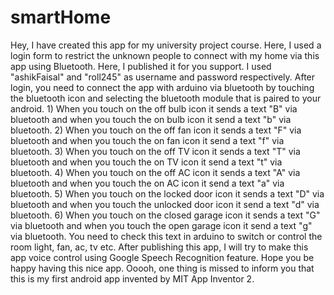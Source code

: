 # smartHome
Hey, I have created this app for my university project course. Here, I used a login form to restrict the unknown people to connect with my home via this app using Bluetooth. Here, I published it for you support. I used "ashikFaisal" and "roll245" as username and password respectively. After login, you need to connect the app with arduino via bluetooth by touching the bluetooth icon and selecting the bluetooth module that is paired to your android.  1) When you touch on the off bulb icon it sends a text "B" via bluetooth and when you touch the on bulb icon it send a text "b" via bluetooth. 2) When you touch on the off fan icon it sends a text "F" via bluetooth and when you touch the on fan icon it send a text "f" via bluetooth. 3) When you touch on the off TV icon it sends a text "T" via bluetooth and when you touch the on TV icon it send a text "t" via bluetooth. 4) When you touch on the off AC icon it sends a text "A" via bluetooth and when you touch the on AC icon it send a text "a" via bluetooth. 5) When you touch on the locked door icon it sends a text "D" via bluetooth and when you touch the unlocked door icon it send a text "d" via bluetooth. 6) When you touch on the closed garage icon it sends a text "G" via bluetooth and when you touch the open garage icon it send a text "g" via bluetooth.  You need to check this text in arduino to switch or control the room light, fan, ac, tv etc.  After publishing this app, I will try to make this app voice control using Google Speech Recognition feature. Hope you be happy having this nice app.  Ooooh, one thing is missed to inform you that this is my first android app invented by MIT App Inventor 2.
